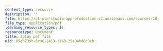 ```yaml
---
content_type: resource
description: ''
file: https://ol-ocw-studio-app-production.s3.amazonaws.com/courses/18-06sc-linear-algebra-fall-2011/05eb739b6c062453116325a84bd6d0cb_wuyAeWE3iIM.pdf
file_type: application/pdf
learning_resource_types: []
resourcetype: Document
title: 3play pdf file
uid: 05eb739b-6c06-2453-1163-25a84bd6d0cb
---
```

